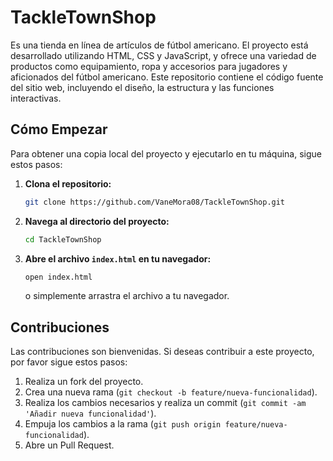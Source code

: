 # TackleTownShop
Es una tienda en línea de artículos de fútbol americano. El proyecto está desarrollado utilizando HTML, CSS y JavaScript, y ofrece una variedad de productos como equipamiento, ropa y accesorios para jugadores y aficionados del fútbol americano. Este repositorio contiene el código fuente del sitio web, incluyendo el diseño, la estructura y las funciones interactivas.
## Cómo Empezar

Para obtener una copia local del proyecto y ejecutarlo en tu máquina, sigue estos pasos:

1. **Clona el repositorio:**
    ```bash
    git clone https://github.com/VaneMora08/TackleTownShop.git
    ```

2. **Navega al directorio del proyecto:**
    ```bash
    cd TackleTownShop
    ```

3. **Abre el archivo `index.html` en tu navegador:**
    ```bash
    open index.html
    ```
    o simplemente arrastra el archivo a tu navegador.

## Contribuciones

Las contribuciones son bienvenidas. Si deseas contribuir a este proyecto, por favor sigue estos pasos:

1. Realiza un fork del proyecto.
2. Crea una nueva rama (`git checkout -b feature/nueva-funcionalidad`).
3. Realiza los cambios necesarios y realiza un commit (`git commit -am 'Añadir nueva funcionalidad'`).
4. Empuja los cambios a la rama (`git push origin feature/nueva-funcionalidad`).
5. Abre un Pull Request.


